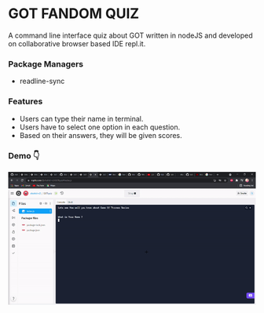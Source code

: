 # GOT FANDOM QUIZ
 A command line interface quiz about GOT written in nodeJS and developed on collaborative browser based IDE repl.it.
### Package Managers
 * readline-sync

### Features
* Users can type their name in terminal.
* Users have to select one option in each question.
* Based on their answers, they will be given scores.
### Demo 👇
![](video/GOT.gif)

